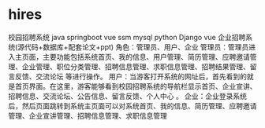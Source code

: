 # hires
校园招聘系统 java springboot vue ssm mysql python Django vue 企业招聘系统(源代码+数据库+配套论文+ppt) 角色：管理员、用户、企业   管理员：管理员进入主页面，主要功能包括系统首页、我的信息、用户管理、简历管理、应聘邀请管理、企业管理、职位分类管理、招聘信息管理、求职信息管理、招聘结果管理、留言反馈、交流论坛 等进行操作。  用户：当游客打开系统的网址后，首先看到的就是首页界面。在这里，游客能够看到校园招聘系统的导航栏显示首页、企业宣讲、招聘信息、交流论坛、公告信息、留言反馈、个人中心 。  企业：企业登录系统后，然后页面跳转到系统主页面可以对系统首页、我的信息、简历管理、应聘邀请管理、企业宣讲管理、招聘信息管理、求职信息管理
